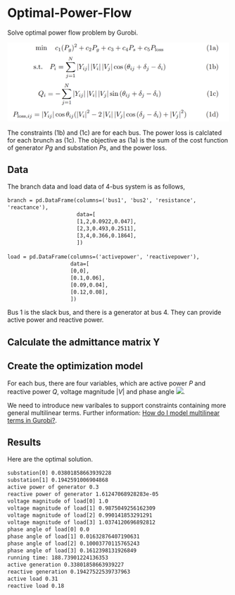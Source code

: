 # Optimal-Power-Flow
Solve optimal power flow problem by Gurobi.

<img src="https://github.com/yijunchengg/Optimal-Power-Flow/blob/main/power%20flow.png">


The constraints (1b) and (1c) are for each bus. The power loss is calclated for each brunch as (1c).
The objective as (1a) is the sum of the cost function of generator _Pg_ and substation _Ps_, and the power loss.

## Data
The branch data and load data of 4-bus system is as follows,

```
branch = pd.DataFrame(columns=('bus1', 'bus2', 'resistance', 'reactance'),
                      data=[
                      [1,2,0.0922,0.047],
                      [2,3,0.493,0.2511],
                      [3,4,0.366,0.1864],
                      ])

load = pd.DataFrame(columns=('activepower', 'reactivepower'),
                    data=[
                    [0,0],
                    [0.1,0.06],
                    [0.09,0.04],
                    [0.12,0.08],
                    ])
```
Bus 1 is the slack bus, and there is a generator at bus 4. They can provide active power and reactive power.

## Calculate the admittance matrix Y

## Create the optimization model
For each bus, there are four variables, which are active power _P_ and reactive power _Q_, voltage magnitude |_V_| and phase angle <img src="https://render.githubusercontent.com/render/math?math=\delta">.

We need to introduce new varibales to support constraints containing more general multilinear terms. Further information: [How do I model multilinear terms in Gurobi?](https://support.gurobi.com/hc/en-us/articles/360049744691).


## Results
Here are the optimal solution.
```
substation[0] 0.03801858663939228
substation[1] 0.1942591006904868
active power of generator 0.3
reactive power of generator 1.61247068928283e-05
voltage magnitude of load[0] 1.0
voltage magnitude of load[1] 0.9875049256162309
voltage magnitude of load[2] 0.990141853291291
voltage magnitude of load[3] 1.0374120696892812
phase angle of load[0] 0.0
phase angle of load[1] 0.01632876407190631
phase angle of load[2] 0.10003770115765243
phase angle of load[3] 0.1612398131926849
running time: 188.73901224136353
active generation 0.33801858663939227
reactive generation 0.19427522539737963
active load 0.31
reactive load 0.18
```
